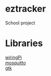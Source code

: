 # eztracker
School project 
# Libraries
[wiringPi](http://wiringpi.com/) <br/>
[mosquitto](https://mosquitto.org/) <br/>
[gtk](https://www.gtk.org/) <br/>
